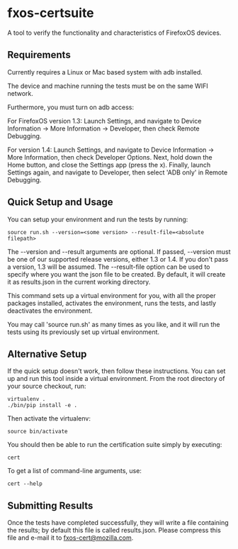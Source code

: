fxos-certsuite
==============

A tool to verify the functionality and characteristics of FirefoxOS
devices.

Requirements
------------

Currently requires a Linux or Mac based system with adb installed.

The device and machine running the tests must be on the same WIFI
network.

Furthermore, you must turn on adb access:

For FirefoxOS version 1.3: Launch Settings, and navigate to Device
Information -> More Information -> Developer, then check Remote Debugging.

For version 1.4: Launch Settings, and navigate to Device Information -> More
Information, then check Developer Options.  Next, hold down the Home button,
and close the Settings app (press the x).  Finally, launch Settings again,
and navigate to Developer, then select 'ADB only' in Remote Debugging.

Quick Setup and Usage
---------------------

You can setup your environment and run the tests by running:

    source run.sh --version=<some version> --result-file=<absolute filepath>

The --version and --result arguments are optional. If passed, --version must
be one of our supported release  versions, either 1.3 or 1.4. If you don't pass
a version, 1.3 will be assumed. The --result-file option can  be used to
specify where you want the json file to be created. By default, it will create
it as results.json in the current working directory.

This command sets up a virtual environment for you, with all the proper
packages installed, activates the environment, runs the tests, 
and lastly deactivates the environment.

You may call 'source run.sh' as many times as you like, and it
will run the tests using its previously set up virtual environment.

Alternative Setup
-----------------

If the quick setup doesn't work, then follow these instructions.
You can set up and run this tool inside a virtual environment.  From
the root directory of your source checkout, run:

    virtualenv .
    ./bin/pip install -e .

Then activate the virtualenv:

    source bin/activate

You should then be able to run the certification suite simply by
executing:

    cert

To get a list of command-line arguments, use:

    cert --help


Submitting Results
------------------

Once the tests have completed successfully, they will write a file
containing the results; by default this file is called results.json.  Please
compress this file and e-mail it to fxos-cert@mozilla.com.
